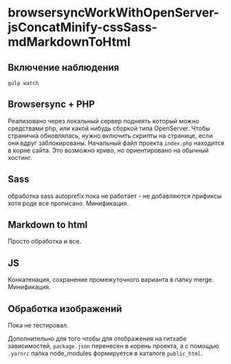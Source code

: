 # browsersyncWorkWithOpenServer-jsConcatMinify-cssSass-mdMarkdownToHtml

## Включение наблюдения
`gulp watch`

## Browsersync + PHP
Реализовано через локальный сервер поднеять который можно средствами php, или какой нибудь сборкой типа OpenServer.
Чтобы страничка обновлялась, нужно включить скрипты на странице, если они вдруг заблокированы.
Начальный файл проекта `index.php` находится в корне сайта. Это возможно криво, но ориентировано на обычный хостинг.

## Sass
обработка sass
autoprefix пока не работает - не добавляются прификсы хотя роде все прописано.
Минификация.

## Markdown to html
Просто обработка и все.

## JS
Конкатенация, сохранение промежуточного варианта в папку merge.
Минификация.

## Обработка изображений
Пока не тестировал.

Дополнительно для того чтобы для отображения на гитхабе зависимостей, `package.json` перенесен в корень проекта, а с помощью `.yarnrc` папка node_modules формируется в каталоге `public_html`.
